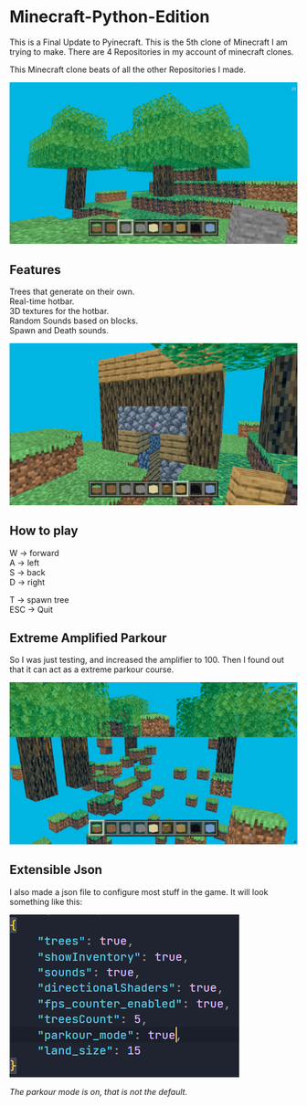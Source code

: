 # Minecraft-Python-Edition

This is a Final Update to Pyinecraft.
This is the 5th clone of Minecraft I am trying to make.
There are 4 Repositories in my account of minecraft clones.

This Minecraft clone beats of all the other Repositories I made.

<img src="screenshots/overall.png"/>

## Features

Trees that generate on their own.<br>
Real-time hotbar.<br>
3D textures for the hotbar.<br>
Random Sounds based on blocks.<br>
Spawn and Death sounds.<br>

<img src="screenshots/building.png"/>

## How to play

W -> forward<br>
A -> left<br>
S -> back<br>
D -> right<br>

T -> spawn tree<br>
ESC -> Quit<br>

## Extreme Amplified Parkour

So I was just testing, and increased the amplifier to 100.
Then I found out that it can act as a extreme parkour course.

<img src="screenshots/parkour.png">

## Extensible Json

I also made a json file to configure most stuff in the game.
It will look something like this:

<img src="screenshots/json.png">

*The parkour mode is on, that is not the default.*
